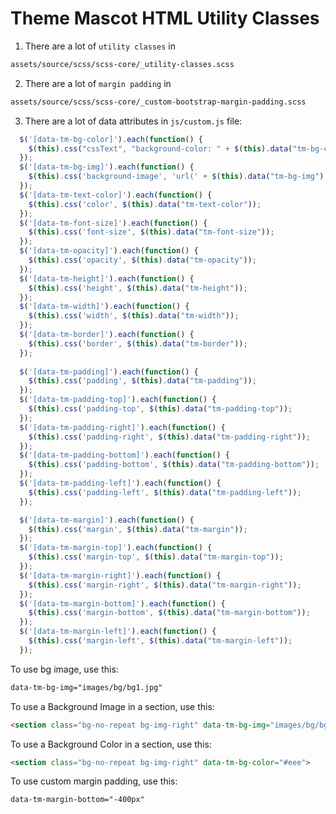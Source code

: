 # Theme Mascot HTML Utility Classes

1. There are a lot of `utility classes` in 
``` html
assets/source/scss/scss-core/_utility-classes.scss
```

2. There are a lot of `margin padding` in 
``` html
assets/source/scss/scss-core/_custom-bootstrap-margin-padding.scss
```


3. There are a lot of data attributes in 
`js/custom.js` file:

``` js
  $('[data-tm-bg-color]').each(function() {
    $(this).css("cssText", "background-color: " + $(this).data("tm-bg-color") + " !important;");
  });
  $('[data-tm-bg-img]').each(function() {
    $(this).css('background-image', 'url(' + $(this).data("tm-bg-img") + ')');
  });
  $('[data-tm-text-color]').each(function() {
    $(this).css('color', $(this).data("tm-text-color"));
  });
  $('[data-tm-font-size]').each(function() {
    $(this).css('font-size', $(this).data("tm-font-size"));
  });
  $('[data-tm-opacity]').each(function() {
    $(this).css('opacity', $(this).data("tm-opacity"));
  });
  $('[data-tm-height]').each(function() {
    $(this).css('height', $(this).data("tm-height"));
  });
  $('[data-tm-width]').each(function() {
    $(this).css('width', $(this).data("tm-width"));
  });
  $('[data-tm-border]').each(function() {
    $(this).css('border', $(this).data("tm-border"));
  });
  
  $('[data-tm-padding]').each(function() {
    $(this).css('padding', $(this).data("tm-padding"));
  });
  $('[data-tm-padding-top]').each(function() {
    $(this).css('padding-top', $(this).data("tm-padding-top"));
  });
  $('[data-tm-padding-right]').each(function() {
    $(this).css('padding-right', $(this).data("tm-padding-right"));
  });
  $('[data-tm-padding-bottom]').each(function() {
    $(this).css('padding-bottom', $(this).data("tm-padding-bottom"));
  });
  $('[data-tm-padding-left]').each(function() {
    $(this).css('padding-left', $(this).data("tm-padding-left"));
  });

  $('[data-tm-margin]').each(function() {
    $(this).css('margin', $(this).data("tm-margin"));
  });
  $('[data-tm-margin-top]').each(function() {
    $(this).css('margin-top', $(this).data("tm-margin-top"));
  });
  $('[data-tm-margin-right]').each(function() {
    $(this).css('margin-right', $(this).data("tm-margin-right"));
  });
  $('[data-tm-margin-bottom]').each(function() {
    $(this).css('margin-bottom', $(this).data("tm-margin-bottom"));
  });
  $('[data-tm-margin-left]').each(function() {
    $(this).css('margin-left', $(this).data("tm-margin-left"));
  });
``` 

To use bg image, use this:
``` html
data-tm-bg-img="images/bg/bg1.jpg"
```

To use a Background Image in a section, use this:
``` html
<section class="bg-no-repeat bg-img-right" data-tm-bg-img="images/bg/bg1.jpg">
```
To use a Background Color in a section, use this:
``` html
<section class="bg-no-repeat bg-img-right" data-tm-bg-color="#eee">
```

To use custom margin padding, use this:
``` html
data-tm-margin-bottom="-400px"
```
